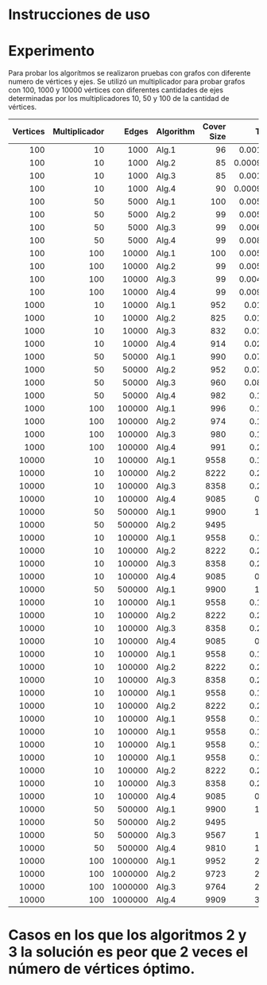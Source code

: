 # Instrucciones de uso








# Experimento
Para probar los algorítmos se realizaron pruebas con grafos con diferente numero de vértices y ejes. Se utilizó un multiplicador para probar grafos con 100, 1000 y 10000 vértices con diferentes cantidades de ejes determinadas por los multiplicadores 10, 50 y 100 de la cantidad de vértices.

|   Vertices |   Multiplicador |   Edges | Algorithm   |   Cover Size |    Time (s) |
|-----------:|----------------:|--------:|:------------|-------------:|------------:|
|        100 |              10 |    1000 | Alg.1       |           96 | 0.00100207  |
|        100 |              10 |    1000 | Alg.2       |           85 | 0.000998497 |
|        100 |              10 |    1000 | Alg.3       |           85 | 0.00196886  |
|        100 |              10 |    1000 | Alg.4       |           90 | 0.000998259 |
|        100 |              50 |    5000 | Alg.1       |          100 | 0.00500083  |
|        100 |              50 |    5000 | Alg.2       |           99 | 0.00599766  |
|        100 |              50 |    5000 | Alg.3       |           99 | 0.00600147  |
|        100 |              50 |    5000 | Alg.4       |           99 | 0.00896811  |
|        100 |             100 |   10000 | Alg.1       |          100 | 0.00500059  |
|        100 |             100 |   10000 | Alg.2       |           99 | 0.00500298  |
|        100 |             100 |   10000 | Alg.3       |           99 | 0.00499749  |
|        100 |             100 |   10000 | Alg.4       |           99 | 0.00900149  |
|       1000 |              10 |   10000 | Alg.1       |          952 | 0.0100012   |
|       1000 |              10 |   10000 | Alg.2       |          825 | 0.0150011   |
|       1000 |              10 |   10000 | Alg.3       |          832 | 0.0154893   |
|       1000 |              10 |   10000 | Alg.4       |          914 | 0.0211451   |
|       1000 |              50 |   50000 | Alg.1       |          990 | 0.0707479   |
|       1000 |              50 |   50000 | Alg.2       |          952 | 0.0784247   |
|       1000 |              50 |   50000 | Alg.3       |          960 | 0.0872383   |
|       1000 |              50 |   50000 | Alg.4       |          982 | 0.128361    |
|       1000 |             100 |  100000 | Alg.1       |          996 | 0.155003    |
|       1000 |             100 |  100000 | Alg.2       |          974 | 0.162249    |
|       1000 |             100 |  100000 | Alg.3       |          980 | 0.182155    |
|       1000 |             100 |  100000 | Alg.4       |          991 | 0.265393    |
|      10000 |              10 |  100000 | Alg.1       |         9558 | 0.195857    |
|      10000 |              10 |  100000 | Alg.2       |         8222 | 0.222579    |
|      10000 |              10 |  100000 | Alg.3       |         8358 | 0.225096    |
|      10000 |              10 |  100000 | Alg.4       |         9085 | 0.36697     |
|      10000 |              50 |  500000 | Alg.1       |         9900 | 1.22789     |
|      10000 |              50 |  500000 | Alg.2       |         9495 | 1.1913      |
|      10000 |              10 |  100000 | Alg.1       |         9558 | 0.195857    |
|      10000 |              10 |  100000 | Alg.2       |         8222 | 0.222579    |
|      10000 |              10 |  100000 | Alg.3       |         8358 | 0.225096    |
|      10000 |              10 |  100000 | Alg.4       |         9085 | 0.36697     |
|      10000 |              50 |  500000 | Alg.1       |         9900 | 1.22789     |
|      10000 |              10 |  100000 | Alg.1       |         9558 | 0.195857    |
|      10000 |              10 |  100000 | Alg.2       |         8222 | 0.222579    |
|      10000 |              10 |  100000 | Alg.3       |         8358 | 0.225096    |
|      10000 |              10 |  100000 | Alg.4       |         9085 | 0.36697     |
|      10000 |              10 |  100000 | Alg.1       |         9558 | 0.195857    |
|      10000 |              10 |  100000 | Alg.2       |         8222 | 0.222579    |
|      10000 |              10 |  100000 | Alg.3       |         8358 | 0.225096    |
|      10000 |              10 |  100000 | Alg.1       |         9558 | 0.195857    |
|      10000 |              10 |  100000 | Alg.2       |         8222 | 0.222579    |
|      10000 |              10 |  100000 | Alg.1       |         9558 | 0.195857    |
|      10000 |              10 |  100000 | Alg.1       |         9558 | 0.195857    |
|      10000 |              10 |  100000 | Alg.1       |         9558 | 0.195857    |
|      10000 |              10 |  100000 | Alg.1       |         9558 | 0.195857    |
|      10000 |              10 |  100000 | Alg.2       |         8222 | 0.222579    |
|      10000 |              10 |  100000 | Alg.3       |         8358 | 0.225096    |
|      10000 |              10 |  100000 | Alg.4       |         9085 | 0.36697     |
|      10000 |              50 |  500000 | Alg.1       |         9900 | 1.22789     |
|      10000 |              50 |  500000 | Alg.2       |         9495 | 1.1913      |
|      10000 |              50 |  500000 | Alg.3       |         9567 | 1.33518     |
|      10000 |              50 |  500000 | Alg.4       |         9810 | 1.90141     |
|      10000 |             100 | 1000000 | Alg.1       |         9952 | 2.23952     |
|      10000 |             100 | 1000000 | Alg.2       |         9723 | 2.36599     |
|      10000 |             100 | 1000000 | Alg.3       |         9764 | 2.62977     |
|      10000 |             100 | 1000000 | Alg.4       |         9909 | 3.81254     |




# Casos en los que los algoritmos 2 y 3 la solución es peor que 2 veces el número de vértices óptimo.


